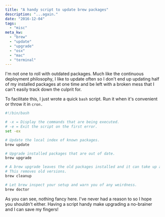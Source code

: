 ```yaml
---
title: "A handy script to update brew packages"
description: "...again."
date: "2016-12-04"
tags:
  - "misc"
meta_kw:
  - "brew"
  - "update"
  - "upgrade"
  - "osx"
  - "mac"
  - "terminal"
---
```


I'm not one to roll with outdated packages. Much like the continuous deployment philosophy, I like
to update often so I don't end up updating half of my installed packages at one time and be left
with a broken mess that I can't easily track down the culprit for.

To facilitate this, I just wrote a quick `bash` script. Run it when it's convenient or throw it in
`cron.`

```bash
#!/bin/bash

# -x = Display the commands that are being executed.
# -e = Exit the script on the first error. 
set -ex

# Update the local index of known packages.
brew update

# Upgrade installed packages that are out of date.
brew upgrade

# A brew upgrade leaves the old packages installed and it can take up a lot of space.
# This removes old versions.
brew cleanup

# Let brew inspect your setup and warn you of any weirdness.
brew doctor
```

As you can see, nothing fancy here. I've never had a reason to so I hope you shouldn't either.
Having a script handy make upgrading a no-brainer and I can save my fingers!
